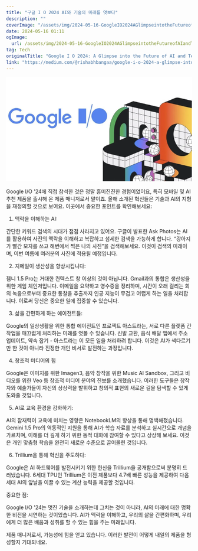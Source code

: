 ```yaml
---
title: "구글 I O 2024 AI와 기술의 미래를 엿보다"
description: ""
coverImage: "/assets/img/2024-05-16-GoogleIO2024AGlimpseintotheFutureofAIandTechnology_0.png"
date: 2024-05-16 01:11
ogImage: 
  url: /assets/img/2024-05-16-GoogleIO2024AGlimpseintotheFutureofAIandTechnology_0.png
tag: Tech
originalTitle: "Google I O 2024: A Glimpse into the Future of AI and Technology"
link: "https://medium.com/@rishabhbangaa/google-i-o-2024-a-glimpse-into-the-future-of-ai-and-technology-cb4cbb3016f6"
---
```




![Image](/assets/img/2024-05-16-GoogleIO2024AGlimpseintotheFutureofAIandTechnology_0.png)

Google I/O '24에 직접 참석한 것은 정말 흥미진진한 경험이었어요, 특히 모바일 및 AI 추천 제품을 출시해 온 제품 매니저로서 말이죠. 올해 소개된 혁신들은 기술과 AI의 지형을 재정의할 것으로 보여요. 이곳에서 중요한 포인트를 확인해보세요:

1. 맥락을 이해하는 AI:

간단한 키워드 검색의 시대가 점점 사라지고 있어요. 구글이 발표한 Ask Photos는 AI를 활용하여 사진의 맥락을 이해하고 복잡하고 섬세한 검색을 가능하게 합니다. “강아지가 빨간 모자를 쓰고 해변에서 찍은 나의 사진”을 검색해보세요. 이것이 검색의 미래이며, 이번 여름에 여러분의 사진에 적용될 예정입니다.




2. 지메일이 생산성을 향상시킵니다:

젬니 1.5 Pro는 거대한 컨텍스트 창 이상의 것이 아닙니다. Gmail과의 통합은 생산성을 위한 게임 체인저입니다. 이메일을 요약하고 영수증을 정리하며, 시간이 오래 걸리는 회의 녹음으로부터 중요한 통찰을 추출까지 인공 지능이 무겁고 어렵게 하는 일을 처리합니다. 이로써 당신은 중요한 일에 집중할 수 있습니다.

3. 삶을 간편하게 하는 에이전트들:

Google의 일상생활을 위한 통합 에이전트인 프로젝트 아스트라는, 서로 다른 플랫폼 간 작업을 매끄럽게 처리하는 미래를 엿볼 수 있습니다. 신발 교환, 음식 배달 앱에서 주소 업데이트, 약속 잡기 - 아스트라는 이 모든 일을 처리하려 합니다. 이것은 AI가 색다르기만 한 것이 아니라 진정한 개인 비서로 발전하는 과정입니다.



4. 창조적 미디어의 힘

Google은 이미지를 위한 Imagen3, 음악 창작을 위한 Music AI Sandbox, 그리고 비디오를 위한 Veo 등 창조적 미디어 분야의 진보를 소개했습니다. 이러한 도구들은 창작자와 예술가들이 자신의 상상력을 발휘하고 창의적 표현의 새로운 길을 탐색할 수 있게 도와줄 것입니다.

5. AI로 교육 환경을 강화하기:

AI의 잠재력이 교육에 미치는 영향은 NotebookLM의 향상을 통해 명백해졌습니다. Gemini 1.5 Pro의 역동적인 지원을 통해 AI가 학습 자료를 분석하고 실시간으로 개념을 가르치며, 이해를 더 깊게 하기 위한 동적 대화에 참여할 수 있다고 상상해 보세요. 이것은 개인 맞춤형 학습을 완전히 새로운 수준으로 끌어올린 것입니다.



6. Trillium을 통해 혁신을 주도하다:

Google은 AI 하드웨어를 발전시키기 위한 헌신을 Trillium을 공개함으로써 분명히 드러냈습니다. 6세대 TPU인 Trillium은 이전 제품보다 4.7배 빠른 성능을 제공하여 다음 세대 AI의 앞날을 이끌 수 있는 계산 능력을 제공할 것입니다.

중요한 점:

Google I/O '24는 멋진 기술을 소개하는데 그치는 것이 아니라, AI의 미래에 대한 명확한 비전을 시연하는 것이었습니다. AI가 맥락을 이해하고, 우리의 삶을 간편화하며, 우리에게 더 많은 배움과 성취를 할 수 있는 힘을 주는 미래입니다.



제품 매니저로서, 가능성에 힘을 얻고 있습니다. 이러한 발전이 어떻게 내일의 제품을 형성할지 기대되네요.
